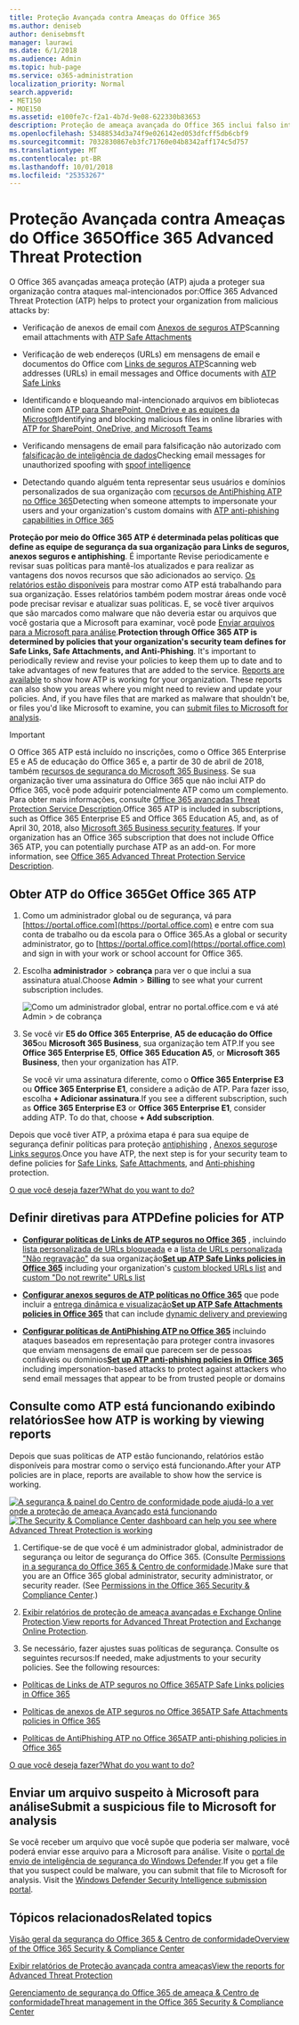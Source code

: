 ```yaml
---
title: Proteção Avançada contra Ameaças do Office 365
ms.author: deniseb
author: denisebmsft
manager: laurawi
ms.date: 6/1/2018
ms.audience: Admin
ms.topic: hub-page
ms.service: o365-administration
localization_priority: Normal
search.appverid:
- MET150
- MOE150
ms.assetid: e100fe7c-f2a1-4b7d-9e08-622330b83653
description: Proteção de ameaça avançada do Office 365 inclui falso intelligence, links confiáveis, anexos seguros e recursos avançados de AntiPhishing. Proteção avançada de ameaça é também está sendo estendida para arquivos no SharePoint Online, o OneDrive for Business e Teams da Microsoft.
ms.openlocfilehash: 53488534d3a74f9e026142ed053dfcff5db6cbf9
ms.sourcegitcommit: 7032830867eb3fc71760e04b8342aff174c5d757
ms.translationtype: MT
ms.contentlocale: pt-BR
ms.lasthandoff: 10/01/2018
ms.locfileid: "25353267"
---
```

# <a name="office-365-advanced-threat-protection"></a><span data-ttu-id="bfe37-104">Proteção Avançada contra Ameaças do Office 365</span><span class="sxs-lookup"><span data-stu-id="bfe37-104">Office 365 Advanced Threat Protection</span></span>

<span data-ttu-id="bfe37-105">O Office 365 avançadas ameaça proteção (ATP) ajuda a proteger sua organização contra ataques mal-intencionados por:</span><span class="sxs-lookup"><span data-stu-id="bfe37-105">Office 365 Advanced Threat Protection (ATP) helps to protect your organization from malicious attacks by:</span></span>
  
- <span data-ttu-id="bfe37-106">Verificação de anexos de email com [Anexos de seguros ATP](atp-safe-attachments.md)</span><span class="sxs-lookup"><span data-stu-id="bfe37-106">Scanning email attachments with [ATP Safe Attachments](atp-safe-attachments.md)</span></span>
    
- <span data-ttu-id="bfe37-107">Verificação de web endereços (URLs) em mensagens de email e documentos do Office com [Links de seguros ATP](atp-safe-links.md)</span><span class="sxs-lookup"><span data-stu-id="bfe37-107">Scanning web addresses (URLs) in email messages and Office documents with [ATP Safe Links](atp-safe-links.md)</span></span>
    
- <span data-ttu-id="bfe37-108">Identificando e bloqueando mal-intencionado arquivos em bibliotecas online com [ATP para SharePoint, OneDrive e as equipes da Microsoft](atp-for-spo-odb-and-teams.md)</span><span class="sxs-lookup"><span data-stu-id="bfe37-108">Identifying and blocking malicious files in online libraries with [ATP for SharePoint, OneDrive, and Microsoft Teams](atp-for-spo-odb-and-teams.md)</span></span>
    
- <span data-ttu-id="bfe37-109">Verificando mensagens de email para falsificação não autorizado com [falsificação de inteligência de dados](learn-about-spoof-intelligence.md)</span><span class="sxs-lookup"><span data-stu-id="bfe37-109">Checking email messages for unauthorized spoofing with [spoof intelligence](learn-about-spoof-intelligence.md)</span></span>
    
- <span data-ttu-id="bfe37-110">Detectando quando alguém tenta representar seus usuários e domínios personalizados de sua organização com [recursos de AntiPhishing ATP no Office 365](atp-anti-phishing.md)</span><span class="sxs-lookup"><span data-stu-id="bfe37-110">Detecting when someone attempts to impersonate your users and your organization's custom domains with [ATP anti-phishing capabilities in Office 365](atp-anti-phishing.md)</span></span>
    
<span data-ttu-id="bfe37-p102">**Proteção por meio do Office 365 ATP é determinada pelas políticas que define as equipe de segurança da sua organização para Links de seguros, anexos seguros e antiphishing**. É importante Revise periodicamente e revisar suas políticas para mantê-los atualizados e para realizar as vantagens dos novos recursos que são adicionados ao serviço. [Os relatórios estão disponíveis](view-reports-for-atp.md) para mostrar como ATP está trabalhando para sua organização. Esses relatórios também podem mostrar áreas onde você pode precisar revisar e atualizar suas políticas. E, se você tiver arquivos que são marcados como malware que não deveria estar ou arquivos que você gostaria que a Microsoft para examinar, você pode [Enviar arquivos para a Microsoft para análise](office-365-atp.md#submitlalware).</span><span class="sxs-lookup"><span data-stu-id="bfe37-p102">**Protection through Office 365 ATP is determined by policies that your organization's security team defines for Safe Links, Safe Attachments, and Anti-Phishing**. It's important to periodically review and revise your policies to keep them up to date and to take advantages of new features that are added to the service. [Reports are available](view-reports-for-atp.md) to show how ATP is working for your organization. These reports can also show you areas where you might need to review and update your policies. And, if you have files that are marked as malware that shouldn't be, or files you'd like Microsoft to examine, you can [submit files to Microsoft for analysis](office-365-atp.md#submitlalware).</span></span>
  
> [!IMPORTANT]
> <span data-ttu-id="bfe37-p103">O Office 365 ATP está incluído no inscrições, como o Office 365 Enterprise E5 e A5 de educação do Office 365 e, a partir de 30 de abril de 2018, também [recursos de segurança do Microsoft 365 Business](https://support.office.com/article/c123694a-1efb-459e-a8d5-2187975373dc). Se sua organização tiver uma assinatura do Office 365 que não inclui ATP do Office 365, você pode adquirir potencialmente ATP como um complemento. Para obter mais informações, consulte [Office 365 avançadas Threat Protection Service Description](https://technet.microsoft.com/library/exchange-online-advanced-threat-protection-service-description.aspx).</span><span class="sxs-lookup"><span data-stu-id="bfe37-p103">Office 365 ATP is included in subscriptions, such as Office 365 Enterprise E5 and Office 365 Education A5, and, as of April 30, 2018, also [Microsoft 365 Business security features](https://support.office.com/article/c123694a-1efb-459e-a8d5-2187975373dc). If your organization has an Office 365 subscription that does not include Office 365 ATP, you can potentially purchase ATP as an add-on. For more information, see [Office 365 Advanced Threat Protection Service Description](https://technet.microsoft.com/library/exchange-online-advanced-threat-protection-service-description.aspx).</span></span> 
      
## <a name="get-office-365-atp"></a><span data-ttu-id="bfe37-119">Obter ATP do Office 365</span><span class="sxs-lookup"><span data-stu-id="bfe37-119">Get Office 365 ATP</span></span>

1. <span data-ttu-id="bfe37-120">Como um administrador global ou de segurança, vá para [https://portal.office.com](https://portal.office.com) e entre com sua conta de trabalho ou da escola para o Office 365.</span><span class="sxs-lookup"><span data-stu-id="bfe37-120">As a global or security administrator, go to [https://portal.office.com](https://portal.office.com) and sign in with your work or school account for Office 365.</span></span> 
    
2. <span data-ttu-id="bfe37-121">Escolha **administrador** \> **cobrança** para ver o que inclui a sua assinatura atual.</span><span class="sxs-lookup"><span data-stu-id="bfe37-121">Choose **Admin** \> **Billing** to see what your current subscription includes.</span></span> 
    
    ![Como um administrador global, entrar no portal.office.com e vá até Admin \> de cobrança](media/18a3546c-bd1f-4f49-82ec-0184909b42c2.png)
  
3. <span data-ttu-id="bfe37-123">Se você vir **E5 do Office 365 Enterprise**, **A5 de educação do Office 365**ou **Microsoft 365 Business**, sua organização tem ATP.</span><span class="sxs-lookup"><span data-stu-id="bfe37-123">If you see **Office 365 Enterprise E5**, **Office 365 Education A5**, or **Microsoft 365 Business**, then your organization has ATP.</span></span> 
    
    <span data-ttu-id="bfe37-p104">Se você vir uma assinatura diferente, como o **Office 365 Enterprise E3** ou **Office 365 Enterprise E1**, considere a adição de ATP. Para fazer isso, escolha **+ Adicionar assinatura**.</span><span class="sxs-lookup"><span data-stu-id="bfe37-p104">If you see a different subscription, such as **Office 365 Enterprise E3** or **Office 365 Enterprise E1**, consider adding ATP. To do that, choose **+ Add subscription**.</span></span>
    
<span data-ttu-id="bfe37-126">Depois que você tiver ATP, a próxima etapa é para sua equipe de segurança definir políticas para proteção [antiphishing](set-up-atp-anti-phishing-policies.md) , [Anexos seguros](atp-safe-attachments.md)e [Links seguros](atp-safe-links.md).</span><span class="sxs-lookup"><span data-stu-id="bfe37-126">Once you have ATP, the next step is for your security team to define policies for [Safe Links](atp-safe-links.md), [Safe Attachments](atp-safe-attachments.md), and [Anti-phishing](set-up-atp-anti-phishing-policies.md) protection.</span></span> 
  
[<span data-ttu-id="bfe37-127">O que você deseja fazer?</span><span class="sxs-lookup"><span data-stu-id="bfe37-127">What do you want to do?</span></span>](office-365-atp.md#TOC)
  
## <a name="define-policies-for-atp"></a><span data-ttu-id="bfe37-128">Definir diretivas para ATP</span><span class="sxs-lookup"><span data-stu-id="bfe37-128">Define policies for ATP</span></span>

- <span data-ttu-id="bfe37-129">**[Configurar políticas de Links de ATP seguros no Office 365](set-up-atp-safe-links-policies.md)** , incluindo [lista personalizada de URLs bloqueada](set-up-a-custom-blocked-urls-list-wtih-atp.md) e a [lista de URLs personalizada "Não regravação"](set-up-a-custom-do-not-rewrite-urls-list-with-atp.md) da sua organização</span><span class="sxs-lookup"><span data-stu-id="bfe37-129">**[Set up ATP Safe Links policies in Office 365](set-up-atp-safe-links-policies.md)** including your organization's [custom blocked URLs list](set-up-a-custom-blocked-urls-list-wtih-atp.md) and [custom "Do not rewrite" URLs list](set-up-a-custom-do-not-rewrite-urls-list-with-atp.md)</span></span>
    
- <span data-ttu-id="bfe37-130">**[Configurar anexos seguros de ATP políticas no Office 365](set-up-atp-safe-attachments-policies.md)** que pode incluir a [entrega dinâmica e visualização](dynamic-delivery-and-previewing.md)</span><span class="sxs-lookup"><span data-stu-id="bfe37-130">**[Set up ATP Safe Attachments policies in Office 365](set-up-atp-safe-attachments-policies.md)** that can include [dynamic delivery and previewing](dynamic-delivery-and-previewing.md)</span></span>
    
- <span data-ttu-id="bfe37-131">**[Configurar políticas de AntiPhishing ATP no Office 365](set-up-atp-anti-phishing-policies.md)** incluindo ataques baseados em representação para proteger contra invasores que enviam mensagens de email que parecem ser de pessoas confiáveis ou domínios</span><span class="sxs-lookup"><span data-stu-id="bfe37-131">**[Set up ATP anti-phishing policies in Office 365](set-up-atp-anti-phishing-policies.md)** including impersonation-based attacks to protect against attackers who send email messages that appear to be from trusted people or domains</span></span> 
  
## <a name="see-how-atp-is-working-by-viewing-reports"></a><span data-ttu-id="bfe37-132">Consulte como ATP está funcionando exibindo relatórios</span><span class="sxs-lookup"><span data-stu-id="bfe37-132">See how ATP is working by viewing reports</span></span>

<span data-ttu-id="bfe37-133">Depois que suas políticas de ATP estão funcionando, relatórios estão disponíveis para mostrar como o serviço está funcionando.</span><span class="sxs-lookup"><span data-stu-id="bfe37-133">After your ATP policies are in place, reports are available to show how the service is working.</span></span>

<span data-ttu-id="bfe37-134">[![A segurança &amp; painel do Centro de conformidade pode ajudá-lo a ver onde a proteção de ameaça Avançado está funcionando](media/6b213d34-adbb-44af-8549-be9a7e2db087.png)](view-reports-for-atp.md)</span><span class="sxs-lookup"><span data-stu-id="bfe37-134">[![The Security &amp; Compliance Center dashboard can help you see where Advanced Threat Protection is working](media/6b213d34-adbb-44af-8549-be9a7e2db087.png)](view-reports-for-atp.md)</span></span>
  
1. <span data-ttu-id="bfe37-p105">Certifique-se de que você é um administrador global, administrador de segurança ou leitor de segurança do Office 365. (Consulte [Permissions in a segurança do Office 365 &amp; Centro de conformidade](permissions-in-the-security-and-compliance-center.md).)</span><span class="sxs-lookup"><span data-stu-id="bfe37-p105">Make sure that you are an Office 365 global administrator, security administrator, or security reader. (See [Permissions in the Office 365 Security &amp; Compliance Center](permissions-in-the-security-and-compliance-center.md).)</span></span>
    
2. <span data-ttu-id="bfe37-137">[Exibir relatórios de proteção de ameaça avançadas e Exchange Online Protection](view-reports-for-atp.md).</span><span class="sxs-lookup"><span data-stu-id="bfe37-137">[View reports for Advanced Threat Protection and Exchange Online Protection](view-reports-for-atp.md).</span></span>
    
3. <span data-ttu-id="bfe37-p106">Se necessário, fazer ajustes suas políticas de segurança. Consulte os seguintes recursos:</span><span class="sxs-lookup"><span data-stu-id="bfe37-p106">If needed, make adjustments to your security policies. See the following resources:</span></span>
    
  - [<span data-ttu-id="bfe37-140">Políticas de Links de ATP seguros no Office 365</span><span class="sxs-lookup"><span data-stu-id="bfe37-140">ATP Safe Links policies in Office 365</span></span>](set-up-atp-safe-links-policies.md)
    
  - [<span data-ttu-id="bfe37-141">Políticas de anexos de ATP seguros no Office 365</span><span class="sxs-lookup"><span data-stu-id="bfe37-141">ATP Safe Attachments policies in Office 365</span></span>](set-up-atp-safe-attachments-policies.md)
    
  - [<span data-ttu-id="bfe37-142">Políticas de AntiPhishing ATP no Office 365</span><span class="sxs-lookup"><span data-stu-id="bfe37-142">ATP anti-phishing policies in Office 365</span></span>](set-up-atp-anti-phishing-policies.md)
    
[<span data-ttu-id="bfe37-143">O que você deseja fazer?</span><span class="sxs-lookup"><span data-stu-id="bfe37-143">What do you want to do?</span></span>](office-365-atp.md)
  
## <a name="submit-a-suspicious-file-to-microsoft-for-analysis"></a><span data-ttu-id="bfe37-144">Enviar um arquivo suspeito à Microsoft para análise</span><span class="sxs-lookup"><span data-stu-id="bfe37-144">Submit a suspicious file to Microsoft for analysis</span></span>

<span data-ttu-id="bfe37-p107">Se você receber um arquivo que você supõe que poderia ser malware, você poderá enviar esse arquivo para a Microsoft para análise. Visite o [portal de envio de inteligência de segurança do Windows Defender](https://go.microsoft.com/fwlink/?linkid=857185).</span><span class="sxs-lookup"><span data-stu-id="bfe37-p107">If you get a file that you suspect could be malware, you can submit that file to Microsoft for analysis. Visit the [Windows Defender Security Intelligence submission portal](https://go.microsoft.com/fwlink/?linkid=857185).</span></span>
  
## <a name="related-topics"></a><span data-ttu-id="bfe37-147">Tópicos relacionados</span><span class="sxs-lookup"><span data-stu-id="bfe37-147">Related topics</span></span>

[<span data-ttu-id="bfe37-148">Visão geral da segurança do Office 365 &amp; Centro de conformidade</span><span class="sxs-lookup"><span data-stu-id="bfe37-148">Overview of the Office 365 Security &amp; Compliance Center</span></span>](https://support.office.com/article/a5f2fd18-b029-4257-b5a8-ae83e7768c85)
  
[<span data-ttu-id="bfe37-149">Exibir relatórios de Proteção avançada contra ameaças</span><span class="sxs-lookup"><span data-stu-id="bfe37-149">View the reports for Advanced Threat Protection</span></span>](view-reports-for-atp.md)
  
[<span data-ttu-id="bfe37-150">Gerenciamento de segurança do Office 365 de ameaça &amp; Centro de conformidade</span><span class="sxs-lookup"><span data-stu-id="bfe37-150">Threat management in the Office 365 Security &amp; Compliance Center</span></span>](threat-management.md)
  

